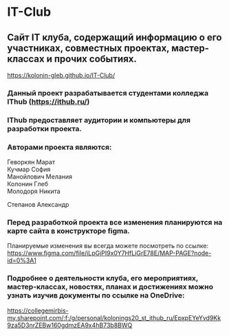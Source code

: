 # IT-Club
## Сайт IT клуба, содержащий информацию о его участниках, совместных проектах, мастер-классах и прочих событиях.
https://kolonin-gleb.github.io/IT-Club/


### Данный проект разрабатывается студентами колледжа IThub (https://ithub.ru/)
### IThub предоставляет аудитории и компьютеры для разработки проекта.


### Авторами проекта являются:  
Геворкян Марат  
Кучмар София  
Манойлович Мелания  
Колонин Глеб  
Молодоря Никита

Степанов Александр

### Перед разработкой проекта все изменения планируются на карте сайта в конструкторе figma.  
Планируемые изменения вы всегда можете посмотреть по ссылке: https://www.figma.com/file/iLpGjPI9x0Y7HfLiGrE78E/MAP-PAGE?node-id=0%3A1  

### Подробнее о деятельности клуба, его мероприятиях, мастер-классах, новостях, планах и достижениях можно узнать изучив документы по ссылке на OneDrive:  
https://collegemirbis-my.sharepoint.com/:f:/g/personal/kolonings20_st_ithub_ru/EpxpEYeYvd9Kk9za5D3nrZEBw160gdmzEA9x4hB73b8BWQ

